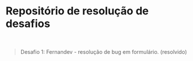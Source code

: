 # Repositório de resolução de desafios
<br>

>Desafio 1: Fernandev - resolução de bug em formulário. (resolvido)
